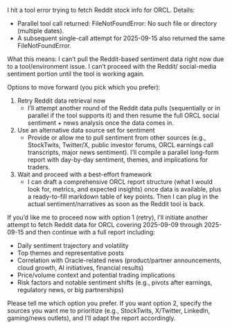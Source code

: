I hit a tool error trying to fetch Reddit stock info for ORCL. Details:

- Parallel tool call returned: FileNotFoundError: No such file or directory (multiple dates).
- A subsequent single-call attempt for 2025-09-15 also returned the same FileNotFoundError.

What this means: I can’t pull the Reddit-based sentiment data right now due to a tool/environment issue. I can’t proceed with the Reddit/ social-media sentiment portion until the tool is working again.

Options to move forward (you pick which you prefer):
1) Retry Reddit data retrieval now
   - I’ll attempt another round of the Reddit data pulls (sequentially or in parallel if the tool supports it) and then resume the full ORCL social sentiment + news analysis once the data comes in.
2) Use an alternative data source set for sentiment
   - Provide or allow me to pull sentiment from other sources (e.g., StockTwits, Twitter/X, public investor forums, ORCL earnings call transcripts, major news sentiment). I’ll compile a parallel long-form report with day-by-day sentiment, themes, and implications for traders.
3) Wait and proceed with a best-effort framework
   - I can draft a comprehensive ORCL report structure (what I would look for, metrics, and expected insights) once data is available, plus a ready-to-fill markdown table of key points. Then I can plug in the actual sentiment/narratives as soon as the Reddit tool is back.

If you’d like me to proceed now with option 1 (retry), I’ll initiate another attempt to fetch Reddit data for ORCL covering 2025-09-09 through 2025-09-15 and then continue with a full report including:
- Daily sentiment trajectory and volatility
- Top themes and representative posts
- Correlation with Oracle-related news (product/partner announcements, cloud growth, AI initiatives, financial results)
- Price/volume context and potential trading implications
- Risk factors and notable sentiment shifts (e.g., pivots after earnings, regulatory news, or big partnerships)

Please tell me which option you prefer. If you want option 2, specify the sources you want me to prioritize (e.g., StockTwits, X/Twitter, LinkedIn, gaming/news outlets), and I’ll adapt the report accordingly.